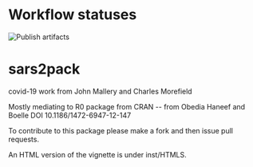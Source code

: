 # Workflow statuses

![Publish artifacts](https://github.com/seandavi/sars2pack/workflows/Publish%20artifacts/badge.svg)


# sars2pack


covid-19 work from John Mallery and Charles Morefield

Mostly mediating to R0 package from CRAN -- from Obedia Haneef and Boelle DOI 10.1186/1472-6947-12-147

To contribute to this package please make a fork and then issue pull requests.

An HTML version of the vignette is under inst/HTMLS.
